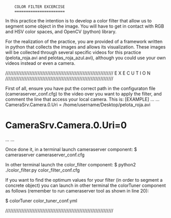 		COLOR FILTER EXCERCISE
		======================
In this practice the intention is to develop a color filter that allow us to segment some object in the image. You will have to get in contact with RGB and HSV color spaces, and OpenCV (python) library.

For the realization of the practice, you are provided of a framework written in python that collects the images and allows its visualization. These images will be collected through several specific videos for this practice (pelota_roja.avi and pelotas_roja_azul.avi), although you could use your own videos instead or even a camera.

///////////////////////////////////////////////////////////////////
 			E X E C U T I O N 
///////////////////////////////////////////////////////////////////

First of all, ensure you have put the correct path in the configuraton file (cameraserver_conf.cfg) to the video over you want to apply the filter, and comment the line that access your local camera. This is:
[EXAMPLE]
...
...
CameraSrv.Camera.0.Uri = /home/username/Desktop/pelota_roja.avi
# CameraSrv.Camera.0.Uri=0
...
...

Once done it, in a terminal launch cameraserver component:
$ cameraserver cameraserver_conf.cfg

In other terminal launch the color_filter component:
$ python2 ./color_filter.py color_filter_conf.cfg

If you want to find the optimum values for your filter (in order to segment a concrete object) you can launch in other terminal the colorTuner component as follows (remember to run cameraserver tool as shown in line 20):

$ colorTuner color_tuner_conf.yml

///////////////////////////////////////////////////////////////////
